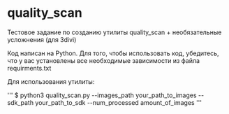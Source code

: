 # quality_scan
Тестовое задание по созданию утилиты quality_scan + необязательные усложнения (для 3divi)

Код написан на Python. Для того, чтобы использовать код, убедитесь, что у вас установлены все необходимые зависимости из файла requirments.txt

Для использования утилиты: 

'''
$ python3 quality_scan.py --images_path your_path_to_images --sdk_path your_path_to_sdk --num_processed amount_of_images
'''

